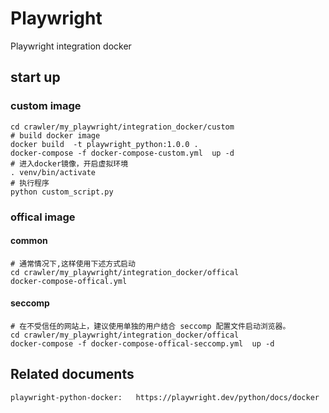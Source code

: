 # Playwright

Playwright integration docker

## start up


### custom image

    cd crawler/my_playwright/integration_docker/custom
    # build docker image
    docker build  -t playwright_python:1.0.0 .
    docker-compose -f docker-compose-custom.yml  up -d
    # 进入docker镜像，开启虚拟环境
    . venv/bin/activate
    # 执行程序
    python custom_script.py

### offical image

#### common

    # 通常情况下,这样使用下述方式启动
    cd crawler/my_playwright/integration_docker/offical
    docker-compose-offical.yml
    
#### seccomp

    # 在不受信任的网站上，建议使用单独的用户结合 seccomp 配置文件启动浏览器。
    cd crawler/my_playwright/integration_docker/offical
    docker-compose -f docker-compose-offical-seccomp.yml  up -d

## Related documents

    playwright-python-docker:   https://playwright.dev/python/docs/docker

